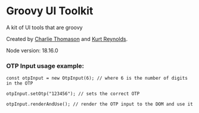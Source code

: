 # Groovy UI Toolkit

A kit of UI tools that are groovy

Created by [Charlie Thomason](https://charliethomason.com) and [Kurt Reynolds](http://kurtreyn.com/).

Node version: 18.16.0

### OTP Input usage example:

```
const otpInput = new OtpInput(6); // where 6 is the number of digits in the OTP

otpInput.setOtp("123456"); // sets the correct OTP

otpInput.renderAndUse(); // render the OTP input to the DOM and use it
```
